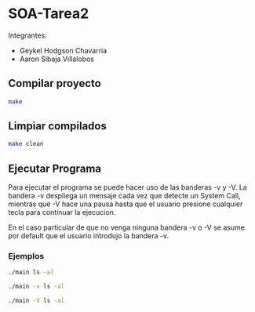 # SOA-Tarea2

Integrantes:

* Geykel Hodgson Chavarria
* Aaron Sibaja Villalobos

## Compilar proyecto 

```bash 
make
```

## Limpiar compilados

```bash 
make clean
```

## Ejecutar Programa

Para ejecutar el programa se puede hacer uso de las banderas -v y -V. La bandera -v despliega un mensaje cada vez que detecte un System Call, mientras que -V hace una pausa hasta que el usuario presione cualquier tecla para continuar la ejecucion. 

En el caso particular de que no venga ninguna bandera -v o -V se asume por default que el usuario introdujo la bandera -v. 


### Ejemplos

```bash 
./main ls -al
```

```bash 
./main -v ls -al
```

```bash 
./main -V ls -al
```


